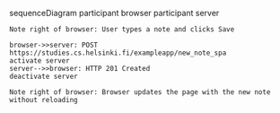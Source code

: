 sequenceDiagram
    participant browser
    participant server

    Note right of browser: User types a note and clicks Save

    browser->>server: POST https://studies.cs.helsinki.fi/exampleapp/new_note_spa
    activate server
    server-->>browser: HTTP 201 Created
    deactivate server

    Note right of browser: Browser updates the page with the new note without reloading
